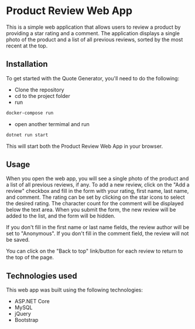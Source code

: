# Product Review Web App
This is a simple web application that allows users to review a product by providing a star rating and a comment. The application displays a single photo of the product and a list of all previous reviews, sorted by the most recent at the top.

## Installation
To get started with the Quote Generator, you'll need to do the following:
- Clone the repository
- cd to the project folder
- run 
```sh
docker-compose run
```
- open another termimal and run
```sh
dotnet run start
```
This will start both the Product Review Web App in your browser.

## Usage
When you open the web app, you will see a single photo of the product and a list of all previous reviews, if any. To add a new review, click on the "Add a review" checkbox and fill in the form with your rating, first name, last name, and comment. The rating can be set by clicking on the star icons to select the desired rating. The character count for the comment will be displayed below the text area. When you submit the form, the new review will be added to the list, and the form will be hidden.

If you don't fill in the first name or last name fields, the review author will be set to "Anonymous". If you don't fill in the comment field, the review will not be saved.

You can click on the "Back to top" link/button for each review to return to the top of the page.

## Technologies used
This web app was built using the following technologies:
- ASP.NET Core
- MySQL
- jQuery
- Bootstrap
